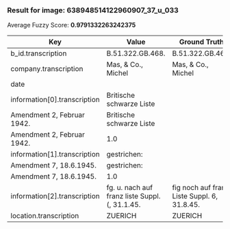 ### Result for image: 638948514122960907_37_u_033
Average Fuzzy Score: **0.9791332263242375**
<small>

| Key | Value | Ground Truth | Score |
| --- | --- | --- | --- |
| b_id.transcription | B.51.322.GB.468. | B.51.322.GB.468. | 1.0 |
| company.transcription | Mas, & Co., Michel | Mas, & Co., Michel | 1.0 |
| date |  |  | 1.0 |
| information[0].transcription | Britische schwarze Liste
Amendment 2, Februar 1942. | Britische schwarze Liste
Amendment 2, Februar 1942. | 1.0 |
| information[1].transcription | gestrichen:
Amendment 7, 18.6.1945. | gestrichen:
Amendment 7, 18.6.1945. | 1.0 |
| information[2].transcription | fg. u. nach auf franz liste Suppl. (, 31.1.45. | fig noch auf franz Liste Suppl. 6, 31.8.45. | 0.8539325842696628 |
| location.transcription | ZUERICH | ZUERICH | 1.0 |

</small>
